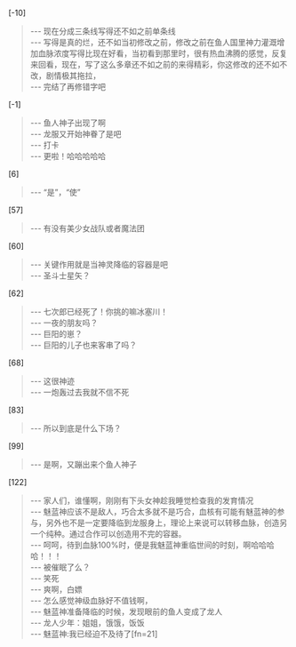 
[-10] 
>--- 现在分成三条线写得还不如之前单条线<br>
>--- 写得是真的烂，还不如当初修改之前，修改之前在鱼人国里神力灌溉增加血脉浓度写得比现在好看，当初看到那里时，很有热血沸腾的感觉，反复来回看，现在，写了这么多章还不如之前的来得精彩，你这修改的还不如不改，剧情极其拖拉，<br>
>--- 完结了再修错字吧<br>

[-1] 
>--- 鱼人神子出现了啊<br>
>--- 龙服又开始神眷了是吧<br>
>--- 打卡<br>
>--- 更啦！哈哈哈哈哈<br>

[6] 
>--- “是”，“使”<br>

[57] 
>--- 有没有美少女战队或者魔法团<br>

[60] 
>--- 关键作用就是当神灵降临的容器是吧<br>
>--- 圣斗士星矢？<br>

[62] 
>--- 七次郎已经死了！你挑的嘛冰塞川！<br>
>--- 一夜的朋友吗？<br>
>--- 巨阳的崽？<br>
>--- 巨阳的儿子也来客串了吗？<br>

[68] 
>--- 这很神迹<br>
>--- 一炮轰过去我就不信不死<br>

[83] 
>--- 所以到底是什么下场？<br>

[99] 
>--- 是啊，又蹦出来个鱼人神子<br>

[122] 
>--- 家人们，谁懂啊，刚刚有下头女神趁我睡觉检查我的发育情况<br>
>--- 魅蓝神应该不是敌人，巧合太多就不是巧合，血核有可能有魅蓝神的参与，另外也不是一定要降临到龙服身上，理论上来说可以转移血脉，创造另一个纯种。通过合作可以创造用不完的容器。<br>
>--- 呵呵，待到血脉100%时，便是我魅蓝神重临世间的时刻，啊哈哈哈哈！！！<br>
>--- 被催眠了么？<br>
>--- 笑死<br>
>--- 爽啊，白嫖<br>
>--- 怎么感觉神级血脉好不值钱啊，<br>
>--- 魅蓝神准备降临的时候，发现眼前的鱼人变成了龙人<br>
>--- 龙人少年：姐姐，饿饿，饭饭<br>
>--- 魅蓝神:我已经迫不及待了[fn=21]<br>
